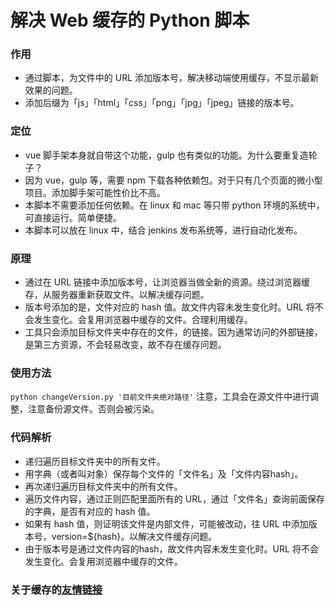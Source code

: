 # 解决 Web 缓存的 Python 脚本

### 作用
- 通过脚本，为文件中的 URL 添加版本号，解决移动端使用缓存，不显示最新效果的问题。
- 添加后缀为「js」「html」「css」「png」「jpg」「jpeg」链接的版本号。


### 定位
- vue 脚手架本身就自带这个功能，gulp 也有类似的功能。为什么要重复造轮子？
- 因为 vue，gulp 等，需要 npm 下载各种依赖包。对于只有几个页面的微小型项目。添加脚手架可能性价比不高。
- 本脚本不需要添加任何依赖。在 linux 和 mac 等只带 python 环境的系统中，可直接运行。简单便捷。
- 本脚本可以放在 linux 中，结合 jenkins 发布系统等，进行自动化发布。


### 原理
- 通过在 URL 链接中添加版本号，让浏览器当做全新的资源。绕过浏览器缓存，从服务器重新获取文件。以解决缓存问题。
- 版本号添加的是，文件对应的 hash 值。故文件内容未发生变化时。URL 将不会发生变化。会复用浏览器中缓存的文件。合理利用缓存。
- 工具只会添加目标文件夹中存在的文件，的链接。因为通常访问的外部链接，是第三方资源，不会轻易改变，故不存在缓存问题。


### 使用方法
```python changeVersion.py '目前文件夹绝对路径'```
注意，工具会在源文件中进行调整，注意备份源文件。否则会被污染。


### 代码解析
- 递归遍历目标文件夹中的所有文件。
- 用字典（或者叫对象）保存每个文件的「文件名」及「文件内容hash」。
- 再次递归遍历目标文件夹中的所有文件。
- 遍历文件内容，通过正则匹配里面所有的 URL，通过「文件名」查询前面保存的字典，是否有对应的 hash 值。
- 如果有 hash 值，则证明该文件是内部文件，可能被改动，往 URL 中添加版本号，version=${hash}。以解决文件缓存问题。
- 由于版本号是通过文件内容的hash，故文件内容未发生变化时。URL 将不会发生变化。会复用浏览器中缓存的文件。


### 关于缓存的[友情链接](https://segmentfault.com/a/1190000021087884)